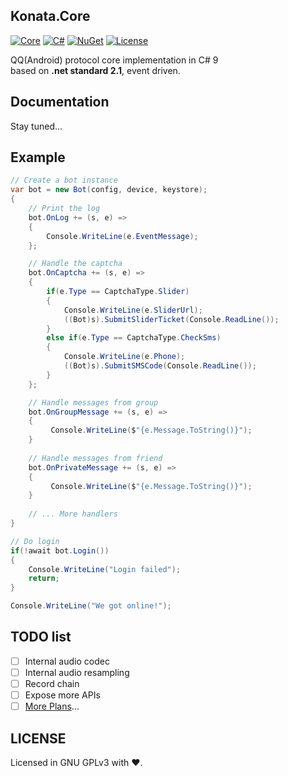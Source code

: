 ## Konata.Core
[![Core](https://img.shields.io/badge/Konata-Core-blue)](#)
[![C#](https://img.shields.io/badge/C%23-9.0-green)](#)
[![NuGet](https://img.shields.io/badge/NuGet-1.0.3alpha.1-orange)](https://www.nuget.org/packages/Konata.Core/)
[![License](https://img.shields.io/static/v1?label=LICENSE&message=GNU%20GPLv3&color=lightrey)](./blob/main/LICENSE)

QQ(Android) protocol core implementation in C# 9   
based on **.net standard 2.1**, event driven.

## Documentation
 Stay tuned...

## Example
```C#
// Create a bot instance
var bot = new Bot(config, device, keystore);
{
    // Print the log
    bot.OnLog += (s, e) =>
    {
        Console.WriteLine(e.EventMessage); 
    };

    // Handle the captcha
    bot.OnCaptcha += (s, e) =>
    {
        if(e.Type == CaptchaType.Slider)
        {
            Console.WriteLine(e.SliderUrl); 
            ((Bot)s).SubmitSliderTicket(Console.ReadLine());
        }
        else if(e.Type == CaptchaType.CheckSms)
        {
            Console.WriteLine(e.Phone); 
            ((Bot)s).SubmitSMSCode(Console.ReadLine());
        }
    };

    // Handle messages from group
    bot.OnGroupMessage += (s, e) =>
    {
         Console.WriteLine($"{e.Message.ToString()}"); 
    }
    
    // Handle messages from friend
    bot.OnPrivateMessage += (s, e) =>
    {
         Console.WriteLine($"{e.Message.ToString()}"); 
    }
    
    // ... More handlers
}

// Do login
if(!await bot.Login())
{
    Console.WriteLine("Login failed");
    return;
}

Console.WriteLine("We got online!");
```

## TODO list
- [ ] Internal audio codec
- [ ] Internal audio resampling
- [ ] Record chain
- [ ] Expose more APIs
- [ ] [More Plans](../../projects/1)...

## LICENSE
Licensed in GNU GPLv3 with ❤.